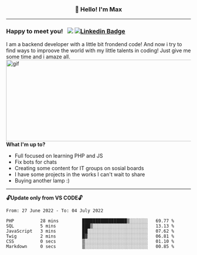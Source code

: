 ### <p align="center">👋 Hello! I'm Max</p>

--------

### Happy to meet you! &nbsp; ![](https://komarev.com/ghpvc/?username=romartiny) [![Linkedin Badge](https://img.shields.io/badge/-LinkedIn-0e76a8?style=flat-square&logo=Linkedin&logoColor=white)](https://www.linkedin.com/in/romartiny/)

I am a backend developer with a little bit frondend code! And now i try to find ways to improove the world with my little talents in coding! Just give me some time and i amaze all.
<img align="right" alt="gif" src="https://64.media.tumblr.com/e1c5da7500447ac51ab1661819d6f4b2/1a4296433cef4166-8b/s1280x1920/b8361cd88301da5372f86efff22d950c16dbed9b.gif" width="530" height="223" />

**What I'm up to?**

- Full focused on learning PHP and JS
- Fix bots for chats
- Creating some content for IT groups on sosial boards
- I have some projects in the works I can't wait to share
- Buying another lamp :) 

-------

**🔓Update only from VS CODE🔓**

<!--START_SECTION:waka-->

```text
From: 27 June 2022 - To: 04 July 2022

PHP          28 mins         █████████████████▒░░░░░░░   69.77 %
SQL          5 mins          ███▒░░░░░░░░░░░░░░░░░░░░░   13.13 %
JavaScript   3 mins          ██░░░░░░░░░░░░░░░░░░░░░░░   07.62 %
Twig         2 mins          █▓░░░░░░░░░░░░░░░░░░░░░░░   06.81 %
CSS          0 secs          ▒░░░░░░░░░░░░░░░░░░░░░░░░   01.10 %
Markdown     0 secs          ▒░░░░░░░░░░░░░░░░░░░░░░░░   00.85 %
```

<!--END_SECTION:waka-->
